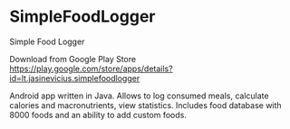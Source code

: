 # SimpleFoodLogger
Simple Food Logger

Download from Google Play Store
https://play.google.com/store/apps/details?id=lt.jasinevicius.simplefoodlogger

Android app written in Java. Allows to log consumed meals, calculate calories and macronutrients, view statistics. Includes food database with 8000 foods and an ability to add custom foods.
